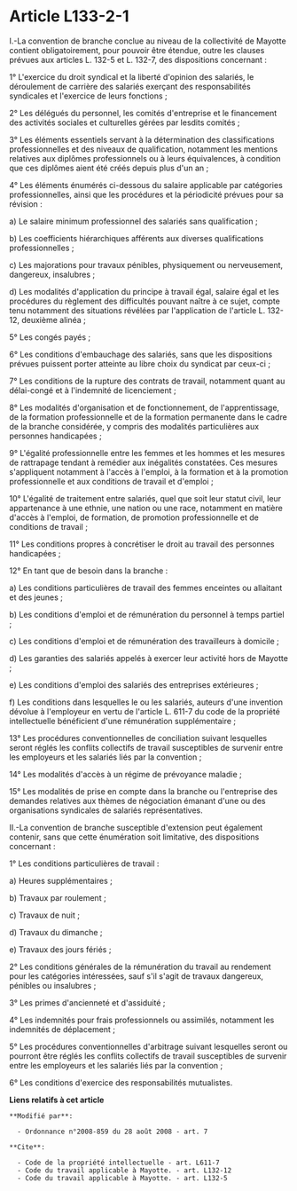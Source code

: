 # Article L133-2-1

I.-La convention de branche conclue au niveau de la collectivité de Mayotte contient obligatoirement, pour pouvoir être
étendue, outre les clauses prévues aux articles L. 132-5 et L. 132-7, des dispositions concernant : 

1° L'exercice du droit syndical et la liberté d'opinion des salariés, le déroulement de carrière des salariés exerçant des
responsabilités syndicales et l'exercice de leurs fonctions ; 

2° Les délégués du personnel, les comités d'entreprise et le financement des activités sociales et culturelles gérées par
lesdits comités ; 

3° Les éléments essentiels servant à la détermination des classifications professionnelles et des niveaux de qualification,
notamment les mentions relatives aux diplômes professionnels ou à leurs équivalences, à condition que ces diplômes aient été
créés depuis plus d'un an ; 

4° Les éléments énumérés ci-dessous du salaire applicable par catégories professionnelles, ainsi que les procédures et la
périodicité prévues pour sa révision : 

a) Le salaire minimum professionnel des salariés sans qualification ; 

b) Les coefficients hiérarchiques afférents aux diverses qualifications professionnelles ; 

c) Les majorations pour travaux pénibles, physiquement ou nerveusement, dangereux, insalubres ; 

d) Les modalités d'application du principe à travail égal, salaire égal et les procédures du règlement des difficultés
pouvant naître à ce sujet, compte tenu notamment des situations révélées par l'application de l'article L. 132-12, deuxième
alinéa ; 

5° Les congés payés ; 

6° Les conditions d'embauchage des salariés, sans que les dispositions prévues puissent porter atteinte au libre choix du
syndicat par ceux-ci ; 

7° Les conditions de la rupture des contrats de travail, notamment quant au délai-congé et à l'indemnité de licenciement ; 

8° Les modalités d'organisation et de fonctionnement, de l'apprentissage, de la formation professionnelle et de la formation
permanente dans le cadre de la branche considérée, y compris des modalités particulières aux personnes handicapées ; 

9° L'égalité professionnelle entre les femmes et les hommes et les mesures de rattrapage tendant à remédier aux inégalités
constatées. Ces mesures s'appliquent notamment à l'accès à l'emploi, à la formation et à la promotion professionnelle et aux
conditions de travail et d'emploi ; 

10° L'égalité de traitement entre salariés, quel que soit leur statut civil, leur appartenance à une ethnie, une nation ou
une race, notamment en matière d'accès à l'emploi, de formation, de promotion professionnelle et de conditions de travail ; 

11° Les conditions propres à concrétiser le droit au travail des personnes handicapées ; 

12° En tant que de besoin dans la branche : 

a) Les conditions particulières de travail des femmes enceintes ou allaitant et des jeunes ; 

b) Les conditions d'emploi et de rémunération du personnel à temps partiel ; 

c) Les conditions d'emploi et de rémunération des travailleurs à domicile ; 

d) Les garanties des salariés appelés à exercer leur activité hors de Mayotte ; 

e) Les conditions d'emploi des salariés des entreprises extérieures ; 

f) Les conditions dans lesquelles le ou les salariés, auteurs d'une invention dévolue à l'employeur en vertu de l'article L.
611-7 du code de la propriété intellectuelle bénéficient d'une rémunération supplémentaire ; 

13° Les procédures conventionnelles de conciliation suivant lesquelles seront réglés les conflits collectifs de travail
susceptibles de survenir entre les employeurs et les salariés liés par la convention ; 

14° Les modalités d'accès à un régime de prévoyance maladie ; 

15° Les modalités de prise en compte dans la branche ou l'entreprise des demandes relatives aux thèmes de négociation émanant
d'une ou des organisations syndicales de salariés représentatives. 

II.-La convention de branche susceptible d'extension peut également contenir, sans que cette énumération soit limitative, des
dispositions concernant : 

1° Les conditions particulières de travail : 

a) Heures supplémentaires ; 

b) Travaux par roulement ; 

c) Travaux de nuit ; 

d) Travaux du dimanche ; 

e) Travaux des jours fériés ; 

2° Les conditions générales de la rémunération du travail au rendement pour les catégories intéressées, sauf s'il s'agit de
travaux dangereux, pénibles ou insalubres ; 

3° Les primes d'ancienneté et d'assiduité ; 

4° Les indemnités pour frais professionnels ou assimilés, notamment les indemnités de déplacement ; 

5° Les procédures conventionnelles d'arbitrage suivant lesquelles seront ou pourront être réglés les conflits collectifs de
travail susceptibles de survenir entre les employeurs et les salariés liés par la convention ; 

6° Les conditions d'exercice des responsabilités mutualistes.

**Liens relatifs à cet article**

	**Modifié par**:

	  - Ordonnance n°2008-859 du 28 août 2008 - art. 7

	**Cite**:

	  - Code de la propriété intellectuelle - art. L611-7
	  - Code du travail applicable à Mayotte. - art. L132-12
	  - Code du travail applicable à Mayotte. - art. L132-5
